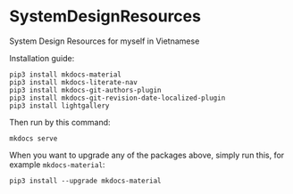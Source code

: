 # SystemDesignResources
System Design Resources for myself in Vietnamese

Installation guide:

```
pip3 install mkdocs-material
pip3 install mkdocs-literate-nav
pip3 install mkdocs-git-authors-plugin
pip3 install mkdocs-git-revision-date-localized-plugin
pip3 install lightgallery
```

Then run by this command:
```
mkdocs serve
```

When you want to upgrade any of the packages above, simply run this, for example `mkdocs-material`:
```
pip3 install --upgrade mkdocs-material
```
